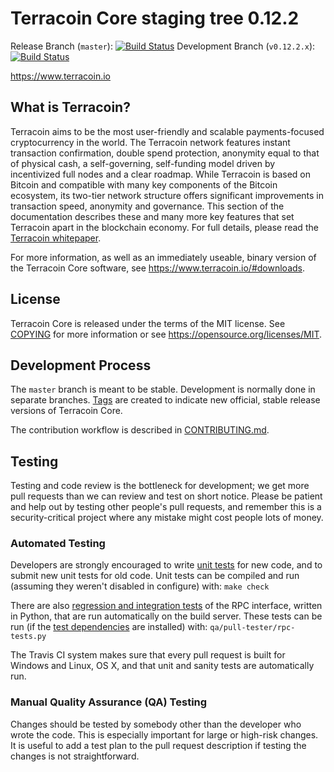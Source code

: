 Terracoin Core staging tree 0.12.2
==================================

Release Branch (`master`): [![Build Status](https://travis-ci.org/terracoin/terracoin.svg?branch=master)](https://travis-ci.org/terracoin/terracoin)
Development Branch (`v0.12.2.x`): [![Build Status](https://travis-ci.org/terracoin/terracoin.svg?branch=v0.12.2.x)](https://travis-ci.org/terracoin/terracoin/branches)

https://www.terracoin.io


What is Terracoin?
------------------

Terracoin aims to be the most user-friendly and scalable payments-focused cryptocurrency in the world. The Terracoin network features instant transaction confirmation, double spend protection, anonymity equal to that of physical cash, a self-governing, self-funding model driven by incentivized full nodes and a clear roadmap. While Terracoin is based on Bitcoin and compatible with many key components of the Bitcoin ecosystem, its two-tier network structure offers significant improvements in transaction speed, anonymity and governance. This section of the documentation describes these and many more key features that set Terracoin apart in the blockchain economy. For full details, please read the [Terracoin whitepaper](https://wiki.terracoin.io/view/Whitepaper).

For more information, as well as an immediately useable, binary version of
the Terracoin Core software, see https://www.terracoin.io/#downloads.


License
-------

Terracoin Core is released under the terms of the MIT license. See [COPYING](COPYING) for more
information or see https://opensource.org/licenses/MIT.

Development Process
-------------------

The `master` branch is meant to be stable. Development is normally done in separate branches.
[Tags](https://github.com/terracoin/terracoin/tags) are created to indicate new official,
stable release versions of Terracoin Core.

The contribution workflow is described in [CONTRIBUTING.md](CONTRIBUTING.md).

Testing
-------

Testing and code review is the bottleneck for development; we get more pull
requests than we can review and test on short notice. Please be patient and help out by testing
other people's pull requests, and remember this is a security-critical project where any mistake might cost people
lots of money.

### Automated Testing

Developers are strongly encouraged to write [unit tests](/doc/unit-tests.md) for new code, and to
submit new unit tests for old code. Unit tests can be compiled and run
(assuming they weren't disabled in configure) with: `make check`

There are also [regression and integration tests](/qa) of the RPC interface, written
in Python, that are run automatically on the build server.
These tests can be run (if the [test dependencies](/qa) are installed) with: `qa/pull-tester/rpc-tests.py`

The Travis CI system makes sure that every pull request is built for Windows
and Linux, OS X, and that unit and sanity tests are automatically run.

### Manual Quality Assurance (QA) Testing

Changes should be tested by somebody other than the developer who wrote the
code. This is especially important for large or high-risk changes. It is useful
to add a test plan to the pull request description if testing the changes is
not straightforward.
